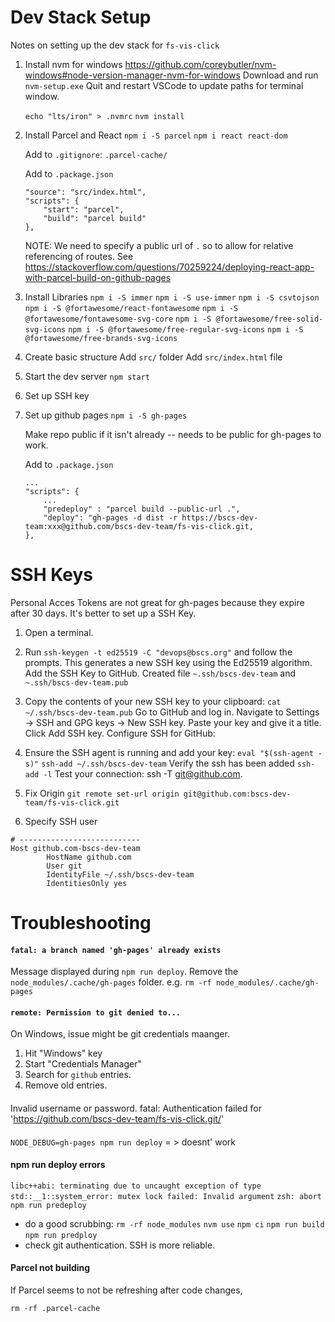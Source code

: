 # Dev Stack Setup

Notes on setting up the dev stack for `fs-vis-click`

1. Install nvm for windows
    https://github.com/coreybutler/nvm-windows#node-version-manager-nvm-for-windows
    Download and run `nvm-setup.exe`
    Quit and restart VSCode to update paths for terminal window.

    `echo "lts/iron" > .nvmrc`
    `nvm install`

2. Install Parcel and React
    `npm i -S parcel`
    `npm i react react-dom`

    Add to `.gitignore`:
        `.parcel-cache/`

    Add to `.package.json`
    ```
    "source": "src/index.html",
    "scripts": {
        "start": "parcel",
        "build": "parcel build"
    },
    ```
    NOTE: We need to specify a public url of `.`
    so to allow for relative referencing of routes.
    See https://stackoverflow.com/questions/70259224/deploying-react-app-with-parcel-build-on-github-pages

3. Install Libraries
    `npm i -S immer`
    `npm i -S use-immer`
    `npm i -S csvtojson`
    `npm i -S @fortawesome/react-fontawesome`
    `npm i -S @fortawesome/fontawesome-svg-core`
    `npm i -S @fortawesome/free-solid-svg-icons`
    `npm i -S @fortawesome/free-regular-svg-icons`
    `npm i -S @fortawesome/free-brands-svg-icons`

4. Create basic structure
    Add `src/` folder
    Add `src/index.html` file

5. Start the dev server
    `npm start`

6. Set up SSH key

7. Set up github pages
    `npm i -S gh-pages`

    Make repo public if it isn't already -- needs to be public for gh-pages to work.

    Add to `.package.json`
    ```
    ...
    "scripts": {
        ...
        "predeploy" : "parcel build --public-url .",
        "deploy": "gh-pages -d dist -r https://bscs-dev-team:xxx@github.com/bscs-dev-team/fs-vis-click.git,
    },
    ```



# SSH Keys

Personal Acces Tokens are not great for gh-pages because they expire after 30 days.  It's better to set up a SSH Key.

1. Open a terminal.
2. Run `ssh-keygen -t ed25519 -C "devops@bscs.org"` and follow the prompts.
This generates a new SSH key using the Ed25519 algorithm. 
Add the SSH Key to GitHub.  Created file `~.ssh/bscs-dev-team` and `~.ssh/bscs-dev-team.pub`

3. Copy the contents of your new SSH key to your clipboard: `cat ~/.ssh/bscs-dev-team.pub`
Go to GitHub and log in.
Navigate to Settings -> SSH and GPG keys -> New SSH key.
Paste your key and give it a title.
Click Add SSH key.
Configure SSH for GitHub:

4. Ensure the SSH agent is running and add your key: 
`eval "$(ssh-agent -s)"`
`ssh-add ~/.ssh/bscs-dev-team`
Verify the ssh has been added
`ssh-add -l`
Test your connection: ssh -T git@github.com.

5. Fix Origin
`git remote set-url origin git@github.com:bscs-dev-team/fs-vis-click.git`


6. Specify SSH user
```
# ---------------------------
Host github.com-bscs-dev-team
        HostName github.com
        User git
        IdentityFile ~/.ssh/bscs-dev-team
        IdentitiesOnly yes
```


    
# Troubleshooting


#### `fatal: a branch named 'gh-pages' already exists`
Message displayed during `npm run deploy`.
Remove the `node_modules/.cache/gh-pages` folder.
e.g. `rm -rf node_modules/.cache/gh-pages `

#### `remote: Permission to git denied to...`
On Windows, issue might be git credentials maanger.
1. Hit "Windows" key
2. Start "Credentials Manager"
3. Search for `github` entries.
4. Remove old entries.

####
Invalid username or password.
fatal: Authentication failed for 'https://github.com/bscs-dev-team/fs-vis-click.git/'

####
`NODE_DEBUG=gh-pages npm run deploy` = > doesnt' work

#### npm run deploy errors
`libc++abi: terminating due to uncaught exception of type` `std::__1::system_error: mutex lock failed: Invalid argument`
`zsh: abort      npm run predeploy`
* do a good scrubbing:
    `rm -rf node_modules`
    `nvm use`
    `npm ci`
    `npm run build`
    `npm run predploy`
* check git authentication.  SSH is more reliable.

     
#### Parcel not building

If Parcel seems to not be refreshing after code changes,

`rm -rf .parcel-cache`